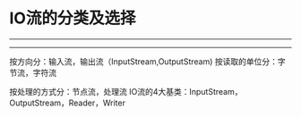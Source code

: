 # IO流的分类及选择
---
---

按方向分：输入流，输出流（InputStream,OutputStream)
按读取的单位分：字节流，字符流

按处理的方式分：节点流，处理流
IO流的4大基类：InputStream，OutputStream，Reader，Writer
